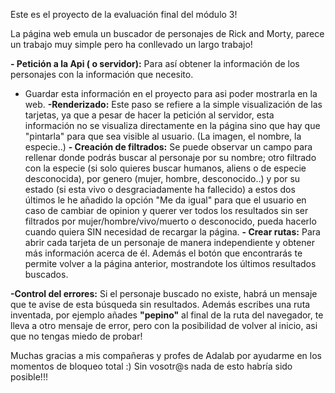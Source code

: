 Este es el proyecto de la evaluación final del módulo 3!

La página web emula un buscador de personajes de Rick and Morty, parece un trabajo muy simple pero ha conllevado un largo trabajo!

**- Petición a la Api ( o servidor):** Para así obtener la información de los personajes con la información que necesito.
- Guardar esta información en el proyecto para asi poder mostrarla en la web.
**-Renderizado:** Este paso se refiere a la simple visualización de las tarjetas, ya que a pesar de hacer la petición al servidor, esta información no se visualiza directamente en la página sino que hay que "pintarla" para que sea visible al usuario.
(La imagen, el nombre, la especie..)
**- Creación de filtrados:** Se puede observar un campo para rellenar donde podrás buscar al personaje por su nombre; otro filtrado con la especie (si solo quieres buscar humanos, aliens o de especie desconocida), por genero (mujer, hombre, desconocido..) y por su estado (si esta vivo o desgraciadamente ha fallecido) a estos dos últimos le he añadido la opción "Me da igual" para que el usuario en caso de cambiar de opinion y querer ver todos los resultados sin ser filtrados por mujer/hombre/vivo/muerto o desconocido, pueda hacerlo cuando quiera SIN necesidad de recargar la página.
**- Crear rutas:** Para abrir cada tarjeta de un personaje de manera independiente y obtener más información acerca de él. Además el botón que encontrarás te permite volver a la página anterior, mostrandote los últimos resultados buscados.

**-Control del errores:** Si el personaje buscado no existe, habrá un mensaje que te avise de esta búsqueda sin resultados. Además escribes una ruta inventada, por ejemplo añades **"pepino"** al final de la ruta del navegador, te lleva a otro mensaje de error, pero con la posibilidad de volver al inicio, asi que no tengas miedo de probar!

Muchas gracias a mis compañeras y profes de Adalab por ayudarme en los momentos de bloqueo total :) Sin vosotr@s nada de esto habría sido posible!!!



